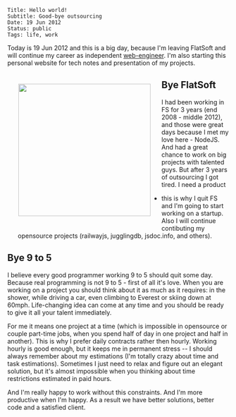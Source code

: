     Title: Hello world!
    Subtitle: Good-bye outsourcing
    Date: 19 Jun 2012
    Status: public
    Tags: life, work

Today is 19 Jun 2012 and this is a big day, because I'm leaving FlatSoft and will
continue my career as independent [web-engineer](/about). I'm also starting this
personal website for tech notes and presentation of my projects.

<img src="/content/articles/helloworld/fs_cup.jpg" align="left" width="300" style="margin: 25px;" />

## Bye FlatSoft

I had been working in FS for 3 years (end 2008 - middle 2012), and those were
great days because I met my love here - NodeJS. And had a great chance to work
on big projects with talented guys. But after 3 years of outsourcing I got
tired. I need a product
- this is why I quit FS and I'm going to start working on a startup. Also I will
continue contibuting my opensource projects (railwayjs, jugglingdb,
jsdoc.info, and others).

## Bye 9 to 5

I believe every good programmer working 9 to 5 should quit some day. Because
real programming is not 9 to 5 - first of all it's love. When you are working on
a project you should think about it as much as it requires: in the shower, while
driving a car, even climbing to Everest or skiing down at 60mph. Life-changing
idea can come at any time and you should be ready to give it all your talent
immediately.

For me it means one project at a time (which is impossible in opensource or
couple part-time jobs, when you spend half of day in one project and half in
another).  This is why I prefer daily contracts rather then hourly. Working
hourly is good enough, but it keeps me in permanent stress -- I should always
remember about my estimations (I'm totally crazy about time and task
estimations). Sometimes I just need to relax and figure out an elegant solution,
but it's almost impossible when you thinking about time restrictions estimated
in paid hours.

And I'm really happy to work without this constraints. And I'm more productive
when I'm happy. As a result we have better solutions, better code and a
satisfied client.

